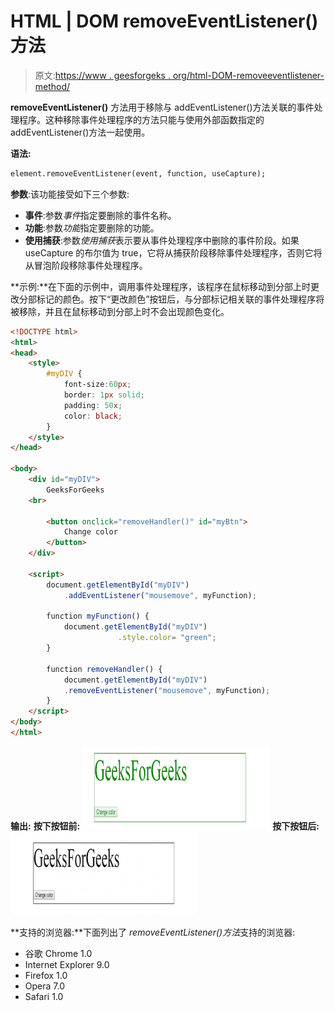 # HTML | DOM removeEventListener()方法

> 原文:[https://www . geesforgeks . org/html-DOM-removeeventlistener-method/](https://www.geeksforgeeks.org/html-dom-removeeventlistener-method/)

**removeEventListener()** 方法用于移除与 addEventListener()方法关联的事件处理程序。这种移除事件处理程序的方法只能与使用外部函数指定的 addEventListener()方法一起使用。

**语法:**

```html
element.removeEventListener(event, function, useCapture);

```

**参数**:该功能接受如下三个参数:

*   **事件**:参数*事件*指定要删除的事件名称。
*   **功能**:参数*功能*指定要删除的功能。
*   **使用捕获**:参数*使用捕获*表示要从事件处理程序中删除的事件阶段。如果 useCapture 的布尔值为 true，它将从捕获阶段移除事件处理程序，否则它将从冒泡阶段移除事件处理程序。

**示例:**在下面的示例中，调用事件处理程序，该程序在鼠标移动到分部上时更改分部标记的颜色。按下“更改颜色”按钮后，与分部标记相关联的事件处理程序将被移除，并且在鼠标移动到分部上时不会出现颜色变化。

```html
<!DOCTYPE html>
<html>
<head>
    <style>
        #myDIV {
            font-size:60px;
            border: 1px solid;
            padding: 50x;
            color: black;
        }
    </style>
</head>

<body>
    <div id="myDIV">
        GeeksForGeeks
    <br>

        <button onclick="removeHandler()" id="myBtn">
            Change color
        </button>
    </div>

    <script>
        document.getElementById("myDIV")
            .addEventListener("mousemove", myFunction);

        function myFunction() {
            document.getElementById("myDIV")
                        .style.color= "green";
        }

        function removeHandler() {
            document.getElementById("myDIV")
            .removeEventListener("mousemove", myFunction);
        }
    </script>
</body>
</html>                    
```

**输出:**
**按下按钮前:**
![](img/0e21e69609e71d3b085a78f799d7b927.png)
**按下按钮后:**
![](img/f4003b57338b47cddcf40aab1a5cc991.png)

**支持的浏览器:**下面列出了 *removeEventListener()方法*支持的浏览器:

*   谷歌 Chrome 1.0
*   Internet Explorer 9.0
*   Firefox 1.0
*   Opera 7.0
*   Safari 1.0